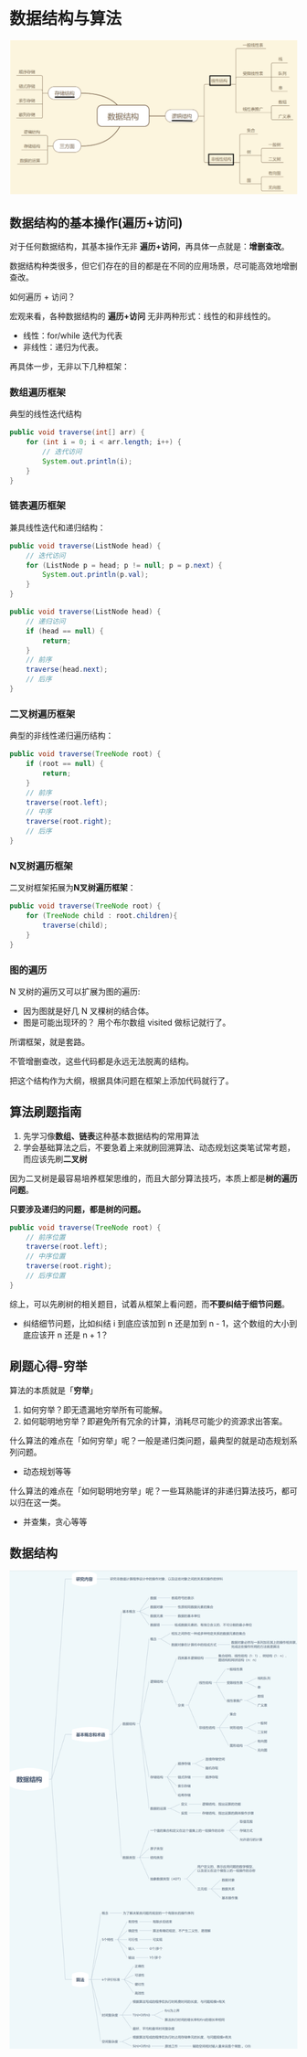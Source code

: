 # 数据结构与算法

![image-20250825215822674](assets/image-20250825215822674.png)

## 数据结构的基本操作(遍历+访问)

对于任何数据结构，其基本操作无非 **遍历+访问**，再具体一点就是：**增删查改**。

数据结构种类很多，但它们存在的目的都是在不同的应用场景，尽可能高效地增删查改。

如何遍历 + 访问？

宏观来看，各种数据结构的 **遍历+访问** 无非两种形式：线性的和非线性的。

- 线性：for/while 迭代为代表
- 非线性：递归为代表。

再具体一步，无非以下几种框架：

### 数组遍历框架

典型的线性迭代结构

```java
public void traverse(int[] arr) {
    for (int i = 0; i < arr.length; i++) {
        // 迭代访问
        System.out.println(i);
    }
}
```

### 链表遍历框架

兼具线性迭代和递归结构：

```java
public void traverse(ListNode head) {
    // 迭代访问
    for (ListNode p = head; p != null; p = p.next) {
        System.out.println(p.val);
    }
}
```

```java
public void traverse(ListNode head) {
    // 递归访问
    if (head == null) {
        return;
    }
    // 前序
    traverse(head.next);
    // 后序
}
```

### 二叉树遍历框架

典型的非线性递归遍历结构：

```java
public void traverse(TreeNode root) {
    if (root == null) {
        return;
    }
    // 前序
    traverse(root.left);
    // 中序
    traverse(root.right);
    // 后序
}
```

### N叉树遍历框架

二叉树框架拓展为**N叉树遍历框架**：

```java
public void traverse(TreeNode root) {
    for (TreeNode child : root.children){
        traverse(child);
    }
}
```

### 图的遍历

N 叉树的遍历又可以扩展为图的遍历:

- 因为图就是好几 N 叉棵树的结合体。
- 图是可能出现环的？ 用个布尔数组 visited 做标记就行了。

所谓框架，就是套路。

不管增删查改，这些代码都是永远无法脱离的结构。

把这个结构作为大纲，根据具体问题在框架上添加代码就行了。

## 算法刷题指南

1. 先学习像**数组、链表**这种基本数据结构的常用算法
2. 学会基础算法之后，不要急着上来就刷回溯算法、动态规划这类笔试常考题，而应该先刷**二叉树**

因为二叉树是最容易培养框架思维的，而且大部分算法技巧，本质上都是**树的遍历问题**。

**只要涉及递归的问题，都是树的问题。**

```java
public void traverse(TreeNode root) {
    // 前序位置
    traverse(root.left);
    // 中序位置
    traverse(root.right);
    // 后序位置
}
```

综上，可以先刷树的相关题目，试着从框架上看问题，而**不要纠结于细节问题**。

- 纠结细节问题，比如纠结 i 到底应该加到 n 还是加到 n - 1，这个数组的大小到底应该开 n 还是 n + 1？

## 刷题心得-穷举

算法的本质就是「**穷举**」 

1. 如何穷举？即无遗漏地穷举所有可能解。
2. 如何聪明地穷举？即避免所有冗余的计算，消耗尽可能少的资源求出答案。

什么算法的难点在「如何穷举」呢？一般是递归类问题，最典型的就是动态规划系列问题。

- 动态规划等等

什么算法的难点在「如何聪明地穷举」呢？一些耳熟能详的非递归算法技巧，都可以归在这一类。

- 并查集，贪心等等

## 数据结构

![image-20250825220119462](assets/image-20250825220119462.png)